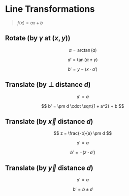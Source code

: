 # Line Transformations

> $f(x) = ax + b$

## Rotate (by $\gamma$ at $(x,y)$\)

$$
\alpha = \arctan(a)
$$

$$
a' = \tan(\alpha \pm \gamma)
$$

$$
b' = y - (x \cdot a')
$$

## Translate (by $\perp$ distance $d$)

$$
a' = a
$$

$$
b' = \pm d \cdot \sqrt{1 + a^2} + b
$$

## Translate (by $\vec{x}$ distance $d$)

$$
z = \frac{-b}{a} \pm d
$$

$$
a' = a
$$

$$
b' = -(z \cdot a')
$$

## Translate (by $\vec{y}$ distance $d$)

$$
a' = a
$$

$$
b' = b \pm d
$$